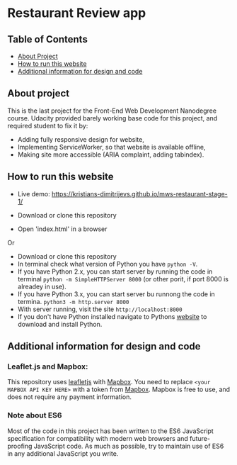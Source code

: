 # Restaurant Review app

## Table of Contents
- [About Project](#about-project)
- [How to run this website](#how-to-run-this-website)
- [Additional information for design and code](additional-information-for-design-and-code)

## About project

This is the last project for the Front-End Web Development Nanodegree course. Udacity provided barely working base code for this project, and required student to fix it by:

- Adding fully responsive design for website,
- Implementing ServiceWorker, so that website is available offline,
- Making site more accessible (ARIA complaint, adding tabindex).

## How to run this website

- Live demo: https://kristians-dimitrijevs.github.io/mws-restaurant-stage-1/

- Download or clone this repository
- Open 'index.html' in a browser

Or

- Download or clone this repository
- In terminal check what version of Python you have `python -V`.
- If you have Python 2.x, you can start server by running the code in terminal `python -m SimpleHTTPServer 8000` (or other porit, if port 8000 is alreadey in use).
- If you have Python 3.x, you can start server bu runnong the code in termina. `python3 -m http.server 8000`
- With server running, visit the site `http://localhost:8000`
- If you don't have Python installed navigate to Pythons [website](https://www.python.org/) to download and install Python.

## Additional information for design and code

### Leaflet.js and Mapbox:

This repository uses [leafletjs](https://leafletjs.com/) with [Mapbox](https://www.mapbox.com/). You need to replace `<your MAPBOX API KEY HERE>` with a token from [Mapbox](https://www.mapbox.com/). Mapbox is free to use, and does not require any payment information.

### Note about ES6

Most of the code in this project has been written to the ES6 JavaScript specification for compatibility with modern web browsers and future-proofing JavaScript code. As much as possible, try to maintain use of ES6 in any additional JavaScript you write.
